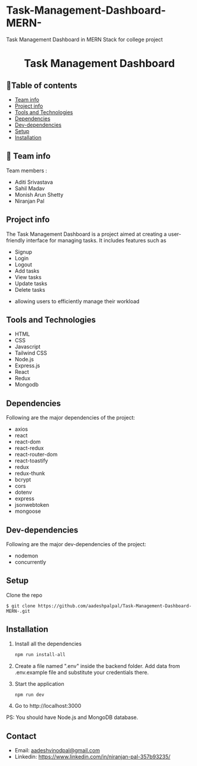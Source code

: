 # Task-Management-Dashboard-MERN-
Task Management Dashboard in MERN Stack for college project

<h1 align="center">Task Management Dashboard</h1>


## :bookmark_tabs:Table of contents
* [Team info](#Team-info)
* [Project info](#Project-info)
* [Tools and Technologies](#Tools-and-Technologies)
* [Dependencies](#Dependencies)
* [Dev-dependencies](#Dev-dependencies)
* [Setup](#setup)
* [Installation](#Installation)

## :scroll: Team info

Team members : 
* Aditi Srivastava
* Sahil Madav
* Monish Arun Shetty
* Niranjan Pal


## Project info

The Task Management Dashboard is a project aimed at creating a user-friendly interface for managing tasks. It includes features such as
- Signup
- Login
- Logout
- Add tasks
- View tasks
- Update tasks
- Delete tasks 
* allowing users to efficiently manage their workload

<!-- <div align= "center"><img src="Assets\file_2024-03-15_04.10.43.png" /></div> -->

## Tools and Technologies

- HTML
- CSS
- Javascript
- Tailwind CSS
- Node.js
- Express.js
- React
- Redux
- Mongodb

## Dependencies

Following are the major dependencies of the project:

- axios
- react
- react-dom
- react-redux
- react-router-dom
- react-toastify
- redux
- redux-thunk
- bcrypt
- cors
- dotenv
- express
- jsonwebtoken
- mongoose

## Dev-dependencies

Following are the major dev-dependencies of the project:

- nodemon
- concurrently

## Setup

Clone the repo
```
$ git clone https://github.com/aadeshpalpal/Task-Management-Dashboard-MERN-.git
```
## Installation
1. Install all the dependencies

   ```sh
   npm run install-all
   ```

2. Create a file named ".env" inside the backend folder. Add data from .env.example file and substitute your credentials there.

3. Start the application

   ```sh
   npm run dev
   ```

4. Go to http://localhost:3000

PS: You should have Node.js and MongoDB database.

## Contact

- Email: aadeshvinodpal@gmail.com
- Linkedin: https://www.linkedin.com/in/niranjan-pal-357b93235/